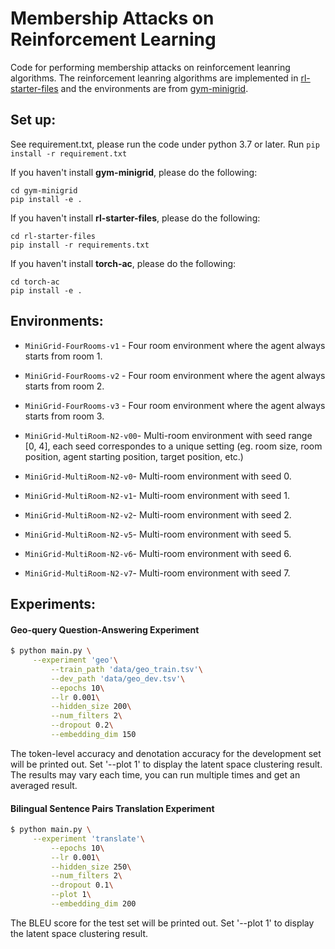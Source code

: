 # Membership Attacks on Reinforcement Learning

Code for performing membership attacks on reinforcement leanring algorithms. The reinforcement leanring algorithms are implemented in [rl-starter-files](https://github.com/yunhaoyang234/Membership-Attack-Privacy-Preserving/tree/main/rl-starter-files) and the environments are from [gym-minigrid](https://github.com/yunhaoyang234/Membership-Attack-Privacy-Preserving/tree/main/gym-minigrid).

## Set up:
See requirement.txt, please run the code under python 3.7 or later.
Run
`pip install -r requirement.txt`

If you haven't install **gym-minigrid**, please do the following:
```
cd gym-minigrid
pip install -e .
```

If you haven't install **rl-starter-files**, please do the following:
```
cd rl-starter-files
pip install -r requirements.txt
```

If you haven't install **torch-ac**, please do the following:
```
cd torch-ac
pip install -e .
```

## Environments:
- `MiniGrid-FourRooms-v1` - Four room environment where the agent always starts from room 1.
- `MiniGrid-FourRooms-v2` - Four room environment where the agent always starts from room 2.
- `MiniGrid-FourRooms-v3` - Four room environment where the agent always starts from room 3.

- `MiniGrid-MultiRoom-N2-v00`- Multi-room environment with seed range [0, 4], each seed correspondes to a unique setting (eg. room size, room position, agent starting position, target position, etc.)
- `MiniGrid-MultiRoom-N2-v0`- Multi-room environment with seed 0.
- `MiniGrid-MultiRoom-N2-v1`- Multi-room environment with seed 1.
- `MiniGrid-MultiRoom-N2-v2`- Multi-room environment with seed 2.
- `MiniGrid-MultiRoom-N2-v5`- Multi-room environment with seed 5.
- `MiniGrid-MultiRoom-N2-v6`- Multi-room environment with seed 6.
- `MiniGrid-MultiRoom-N2-v7`- Multi-room environment with seed 7.

## Experiments:
#### Geo-query Question-Answering Experiment
```bash
$ python main.py \
	 --experiment 'geo'\
         --train_path 'data/geo_train.tsv'\
         --dev_path 'data/geo_dev.tsv'\
         --epochs 10\
         --lr 0.001\
         --hidden_size 200\
    	 --num_filters 2\
    	 --dropout 0.2\
    	 --embedding_dim 150
```
The token-level accuracy and denotation accuracy for the development set will be printed out. Set '--plot 1' to display the latent space clustering result. The results may vary each time, you can run multiple times and get an averaged result.

#### Bilingual Sentence Pairs Translation Experiment
```bash
$ python main.py \
	 --experiment 'translate'\
         --epochs 10\
         --lr 0.001\
         --hidden_size 250\
    	 --num_filters 2\
    	 --dropout 0.1\
         --plot 1\
    	 --embedding_dim 200
```
The BLEU score for the test set will be printed out. Set '--plot 1' to display the latent space clustering result.
